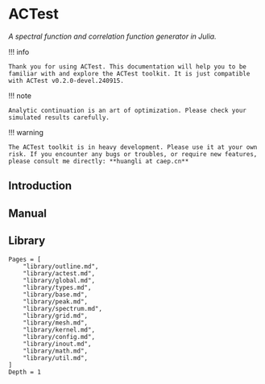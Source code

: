# ACTest

*A spectral function and correlation function generator in Julia.*

!!! info

    Thank you for using ACTest. This documentation will help you to be familiar with and explore the ACTest toolkit. It is just compatible with ACTest v0.2.0-devel.240915.

!!! note

    Analytic continuation is an art of optimization. Please check your simulated results carefully.

!!! warning

    The ACTest toolkit is in heavy development. Please use it at your own risk. If you encounter any bugs or troubles, or require new features, please consult me directly: **huangli at caep.cn**

## Introduction

## Manual

## Library

```@contents
Pages = [
    "library/outline.md",
    "library/actest.md",
    "library/global.md",
    "library/types.md",
    "library/base.md",
    "library/peak.md",
    "library/spectrum.md",
    "library/grid.md",
    "library/mesh.md",
    "library/kernel.md",
    "library/config.md",
    "library/inout.md",
    "library/math.md",
    "library/util.md",
]
Depth = 1
```
